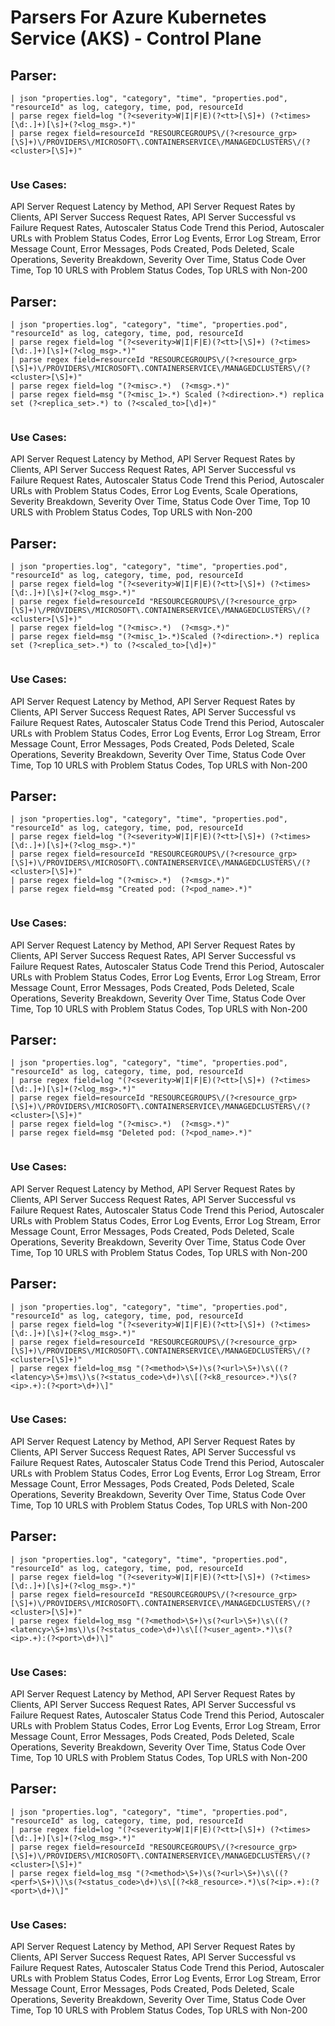 # Parsers For Azure Kubernetes Service (AKS) - Control Plane

## Parser:
```
| json "properties.log", "category", "time", "properties.pod", "resourceId" as log, category, time, pod, resourceId
| parse regex field=log "(?<severity>W|I|F|E)(?<tt>[\S]+) (?<times>[\d:.]+)[\s]+(?<log_msg>.*)"
| parse regex field=resourceId "RESOURCEGROUPS\/(?<resource_grp>[\S]+)\/PROVIDERS\/MICROSOFT\.CONTAINERSERVICE\/MANAGEDCLUSTERS\/(?<cluster>[\S]+)"
 
```
### Use Cases:
API Server Request Latency by Method, API Server Request Rates by Clients, API Server Success Request Rates, API Server Successful vs Failure Request Rates, Autoscaler Status Code Trend this Period, Autoscaler URLs with Problem Status Codes, Error Log Events, Error Log Stream, Error Message Count, Error Messages, Pods Created, Pods Deleted, Scale Operations, Severity Breakdown, Severity Over Time, Status Code Over Time, Top 10 URLS with Problem Status Codes, Top URLS with Non-200



## Parser:
```
| json "properties.log", "category", "time", "properties.pod", "resourceId" as log, category, time, pod, resourceId
| parse regex field=log "(?<severity>W|I|F|E)(?<tt>[\S]+) (?<times>[\d:.]+)[\s]+(?<log_msg>.*)"
| parse regex field=resourceId "RESOURCEGROUPS\/(?<resource_grp>[\S]+)\/PROVIDERS\/MICROSOFT\.CONTAINERSERVICE\/MANAGEDCLUSTERS\/(?<cluster>[\S]+)"
| parse regex field=log "(?<misc>.*)  (?<msg>.*)"
| parse regex field=msg "(?<misc_1>.*) Scaled (?<direction>.*) replica set (?<replica_set>.*) to (?<scaled_to>[\d]+)"
 
```
### Use Cases:
API Server Request Latency by Method, API Server Request Rates by Clients, API Server Success Request Rates, API Server Successful vs Failure Request Rates, Autoscaler Status Code Trend this Period, Autoscaler URLs with Problem Status Codes, Error Log Events, Scale Operations, Severity Breakdown, Severity Over Time, Status Code Over Time, Top 10 URLS with Problem Status Codes, Top URLS with Non-200



## Parser:
```
| json "properties.log", "category", "time", "properties.pod", "resourceId" as log, category, time, pod, resourceId
| parse regex field=log "(?<severity>W|I|F|E)(?<tt>[\S]+) (?<times>[\d:.]+)[\s]+(?<log_msg>.*)"
| parse regex field=resourceId "RESOURCEGROUPS\/(?<resource_grp>[\S]+)\/PROVIDERS\/MICROSOFT\.CONTAINERSERVICE\/MANAGEDCLUSTERS\/(?<cluster>[\S]+)"
| parse regex field=log "(?<misc>.*)  (?<msg>.*)"
| parse regex field=msg "(?<misc_1>.*)Scaled (?<direction>.*) replica set (?<replica_set>.*) to (?<scaled_to>[\d]+)"
 
```
### Use Cases:
API Server Request Latency by Method, API Server Request Rates by Clients, API Server Success Request Rates, API Server Successful vs Failure Request Rates, Autoscaler Status Code Trend this Period, Autoscaler URLs with Problem Status Codes, Error Log Events, Error Log Stream, Error Message Count, Error Messages, Pods Created, Pods Deleted, Scale Operations, Severity Breakdown, Severity Over Time, Status Code Over Time, Top 10 URLS with Problem Status Codes, Top URLS with Non-200



## Parser:
```
| json "properties.log", "category", "time", "properties.pod", "resourceId" as log, category, time, pod, resourceId
| parse regex field=log "(?<severity>W|I|F|E)(?<tt>[\S]+) (?<times>[\d:.]+)[\s]+(?<log_msg>.*)"
| parse regex field=resourceId "RESOURCEGROUPS\/(?<resource_grp>[\S]+)\/PROVIDERS\/MICROSOFT\.CONTAINERSERVICE\/MANAGEDCLUSTERS\/(?<cluster>[\S]+)"
| parse regex field=log "(?<misc>.*)  (?<msg>.*)"
| parse regex field=msg "Created pod: (?<pod_name>.*)"
 
```
### Use Cases:
API Server Request Latency by Method, API Server Request Rates by Clients, API Server Success Request Rates, API Server Successful vs Failure Request Rates, Autoscaler Status Code Trend this Period, Autoscaler URLs with Problem Status Codes, Error Log Events, Error Log Stream, Error Message Count, Error Messages, Pods Created, Pods Deleted, Scale Operations, Severity Breakdown, Severity Over Time, Status Code Over Time, Top 10 URLS with Problem Status Codes, Top URLS with Non-200



## Parser:
```
| json "properties.log", "category", "time", "properties.pod", "resourceId" as log, category, time, pod, resourceId
| parse regex field=log "(?<severity>W|I|F|E)(?<tt>[\S]+) (?<times>[\d:.]+)[\s]+(?<log_msg>.*)"
| parse regex field=resourceId "RESOURCEGROUPS\/(?<resource_grp>[\S]+)\/PROVIDERS\/MICROSOFT\.CONTAINERSERVICE\/MANAGEDCLUSTERS\/(?<cluster>[\S]+)"
| parse regex field=log "(?<misc>.*)  (?<msg>.*)"
| parse regex field=msg "Deleted pod: (?<pod_name>.*)"
 
```
### Use Cases:
API Server Request Latency by Method, API Server Request Rates by Clients, API Server Success Request Rates, API Server Successful vs Failure Request Rates, Autoscaler Status Code Trend this Period, Autoscaler URLs with Problem Status Codes, Error Log Events, Error Log Stream, Error Message Count, Error Messages, Pods Created, Pods Deleted, Scale Operations, Severity Breakdown, Severity Over Time, Status Code Over Time, Top 10 URLS with Problem Status Codes, Top URLS with Non-200



## Parser:
```
| json "properties.log", "category", "time", "properties.pod", "resourceId" as log, category, time, pod, resourceId
| parse regex field=log "(?<severity>W|I|F|E)(?<tt>[\S]+) (?<times>[\d:.]+)[\s]+(?<log_msg>.*)"
| parse regex field=resourceId "RESOURCEGROUPS\/(?<resource_grp>[\S]+)\/PROVIDERS\/MICROSOFT\.CONTAINERSERVICE\/MANAGEDCLUSTERS\/(?<cluster>[\S]+)"
| parse regex field=log_msg "(?<method>\S+)\s(?<url>\S+)\s\((?<latency>\S+)ms\)\s(?<status_code>\d+)\s\[(?<k8_resource>.*)\s(?<ip>.+):(?<port>\d+)\]"
 
```
### Use Cases:
API Server Request Latency by Method, API Server Request Rates by Clients, API Server Success Request Rates, API Server Successful vs Failure Request Rates, Autoscaler Status Code Trend this Period, Autoscaler URLs with Problem Status Codes, Error Log Events, Error Log Stream, Error Message Count, Error Messages, Pods Created, Pods Deleted, Scale Operations, Severity Breakdown, Severity Over Time, Status Code Over Time, Top 10 URLS with Problem Status Codes, Top URLS with Non-200



## Parser:
```
| json "properties.log", "category", "time", "properties.pod", "resourceId" as log, category, time, pod, resourceId
| parse regex field=log "(?<severity>W|I|F|E)(?<tt>[\S]+) (?<times>[\d:.]+)[\s]+(?<log_msg>.*)"
| parse regex field=resourceId "RESOURCEGROUPS\/(?<resource_grp>[\S]+)\/PROVIDERS\/MICROSOFT\.CONTAINERSERVICE\/MANAGEDCLUSTERS\/(?<cluster>[\S]+)"
| parse regex field=log_msg "(?<method>\S+)\s(?<url>\S+)\s\((?<latency>\S+)ms\)\s(?<status_code>\d+)\s\[(?<user_agent>.*)\s(?<ip>.+):(?<port>\d+)\]"
 
```
### Use Cases:
API Server Request Latency by Method, API Server Request Rates by Clients, API Server Success Request Rates, API Server Successful vs Failure Request Rates, Autoscaler Status Code Trend this Period, Autoscaler URLs with Problem Status Codes, Error Log Events, Error Log Stream, Error Message Count, Error Messages, Pods Created, Pods Deleted, Scale Operations, Severity Breakdown, Severity Over Time, Status Code Over Time, Top 10 URLS with Problem Status Codes, Top URLS with Non-200



## Parser:
```
| json "properties.log", "category", "time", "properties.pod", "resourceId" as log, category, time, pod, resourceId
| parse regex field=log "(?<severity>W|I|F|E)(?<tt>[\S]+) (?<times>[\d:.]+)[\s]+(?<log_msg>.*)"
| parse regex field=resourceId "RESOURCEGROUPS\/(?<resource_grp>[\S]+)\/PROVIDERS\/MICROSOFT\.CONTAINERSERVICE\/MANAGEDCLUSTERS\/(?<cluster>[\S]+)"
| parse regex field=log_msg "(?<method>\S+)\s(?<url>\S+)\s\((?<perf>\S+)\)\s(?<status_code>\d+)\s\[(?<k8_resource>.*)\s(?<ip>.+):(?<port>\d+)\]"
 
```
### Use Cases:
API Server Request Latency by Method, API Server Request Rates by Clients, API Server Success Request Rates, API Server Successful vs Failure Request Rates, Autoscaler Status Code Trend this Period, Autoscaler URLs with Problem Status Codes, Error Log Events, Error Log Stream, Error Message Count, Error Messages, Pods Created, Pods Deleted, Scale Operations, Severity Breakdown, Severity Over Time, Status Code Over Time, Top 10 URLS with Problem Status Codes, Top URLS with Non-200



